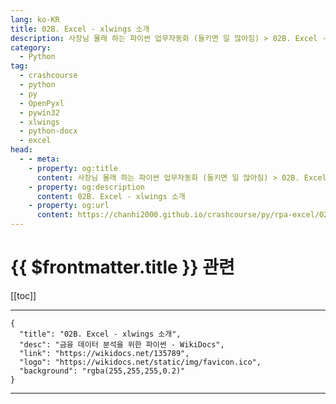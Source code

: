 ```yaml
---
lang: ko-KR
title: 02B. Excel - xlwings 소개 
description: 사장님 몰래 하는 파이썬 업무자동화 (들키면 일 많아짐) > 02B. Excel - xlwings 소개 
category:
  - Python
tag: 
  - crashcourse
  - python
  - py
  - OpenPyxl
  - pywin32
  - xlwings
  - python-docx
  - excel
head:
  - - meta:
    - property: og:title
      content: 사장님 몰래 하는 파이썬 업무자동화 (들키면 일 많아짐) > 02B. Excel - xlwings 소개 
    - property: og:description
      content: 02B. Excel - xlwings 소개 
    - property: og:url
      content: https://chanhi2000.github.io/crashcourse/py/rpa-excel/02b.html
---
```


# {{ $frontmatter.title }} 관련

[[toc]]

---

```component VPCard
{
  "title": "02B. Excel - xlwings 소개",
  "desc": "금융 데이터 분석을 위한 파이썬 - WikiDocs",
  "link": "https://wikidocs.net/135789",
  "logo": "https://wikidocs.net/static/img/favicon.ico",
  "background": "rgba(255,255,255,0.2)"
}
```

---
